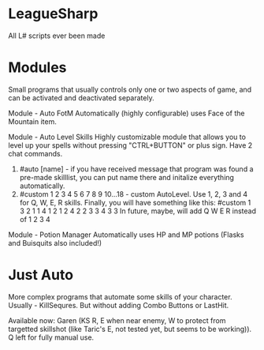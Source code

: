 # LeagueSharp
All L# scripts ever been made

# Modules
Small programs that usually controls only one or two aspects of game, and can be activated and deactivated separately.

Module - Auto FotM
Automatically (highly configurable) uses Face of the Mountain item.

Module - Auto Level Skills
Highly customizable module that allows you to level up your spells without pressing "CTRL+BUTTON" or plus sign.
Have 2 chat commands.
1) #auto [name] - if you have received message that program was found a pre-made skilllist, you can put name there and initalize everything automatically.
2) #custom 1 2 3 4 5 6 7 8 9 10...18 - custom AutoLevel. Use 1, 2, 3 and 4 for Q, W, E, R skills. Finally, you will have something like this: #custom 1 3 2 1 1 4 1 2 1 2 4 2 2 3 3 4 3 3
In future, maybe, will add Q W E R instead of 1 2 3 4
	
Module - Potion Manager
Automatically uses HP and MP potions (Flasks and Buisquits also included!)
	
# Just Auto
More complex programs that automate some skills of your character. Usually - KillSequres. But without adding Combo Buttons or LastHit.

Available now:
Garen (KS R, E when near enemy, W to protect from targetted skillshot (like Taric's E, not tested yet, but seems to be working)). Q left for fully manual use.
